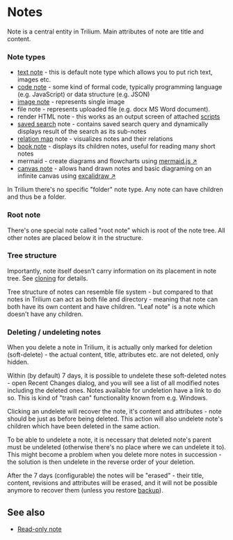 # Notes
Note is a central entity in Trilium. Main attributes of note are title and content.

### Note types

*   [text note](../Note%20Types/Text.md) - this is default note type which allows you to put rich text, images etc.
*   [code note](../Note%20Types/Code.md) - some kind of formal code, typically programming language (e.g. JavaScript) or data structure (e.g. JSON)
*   [image note](https://github.com/TriliumNext/Notes/wiki/Images) - represents single image
*   file note - represents uploaded file (e.g. docx MS Word document).
*   render HTML note - this works as an output screen of attached [scripts](../Note%20Types/Code/Scripts.md)
*   [saved search](../Note%20Types/Saved%20Search.md) note - contains saved search query and dynamically displays result of the search as its sub-notes
*   [relation map](../Note%20Types/Relation%20Map.md) note - visualizes notes and their relations
*   [book note](../Note%20Types/Book.md) - displays its children notes, useful for reading many short notes
*   mermaid - create diagrams and flowcharts using [mermaid.js ↗](https://github.com/mermaid-js/mermaid)
*   [canvas note](#root/fKYGY3OOo5d1) - allows hand drawn notes and basic diagraming on an infinite canvas using [excalidraw ↗](https://github.com/excalidraw/excalidraw)

In Trilium there's no specific "folder" note type. Any note can have children and thus be a folder.

### Root note

There's one special note called "root note" which is root of the note tree. All other notes are placed below it in the structure.

### Tree structure

Importantly, note itself doesn't carry information on its placement in note tree. See [cloning](Notes/Cloning%20Notes.md) for details.

Tree structure of notes can resemble file system - but compared to that notes in Trilium can act as both file and directory - meaning that note can both have its own content and have children. "Leaf note" is a note which doesn't have any children.

### Deleting / undeleting notes

When you delete a note in Trilium, it is actually only marked for deletion (soft-delete) - the actual content, title, attributes etc. are not deleted, only hidden.

Within (by default) 7 days, it is possible to undelete these soft-deleted notes - open Recent Changes dialog, and you will see a list of all modified notes including the deleted ones. Notes available for undeletion have a link to do so. This is kind of "trash can" functionality known from e.g. Windows.

Clicking an undelete will recover the note, it's content and attributes - note should be just as before being deleted. This action will also undelete note's children which have been deleted in the same action.

To be able to undelete a note, it is necessary that deleted note's parent must be undeleted (otherwise there's no place where we can undelete it to). This might become a problem when you delete more notes in succession - the solution is then undelete in the reverse order of your deletion.

After the 7 days (configurable) the notes will be "erased" - their title, content, revisions and attributes will be erased, and it will not be possible anymore to recover them (unless you restore [backup](../Installation%20%26%20Setup/Backup.md)).

## See also

*   [Read-only note](Notes/Read-Only%20Notes.md)